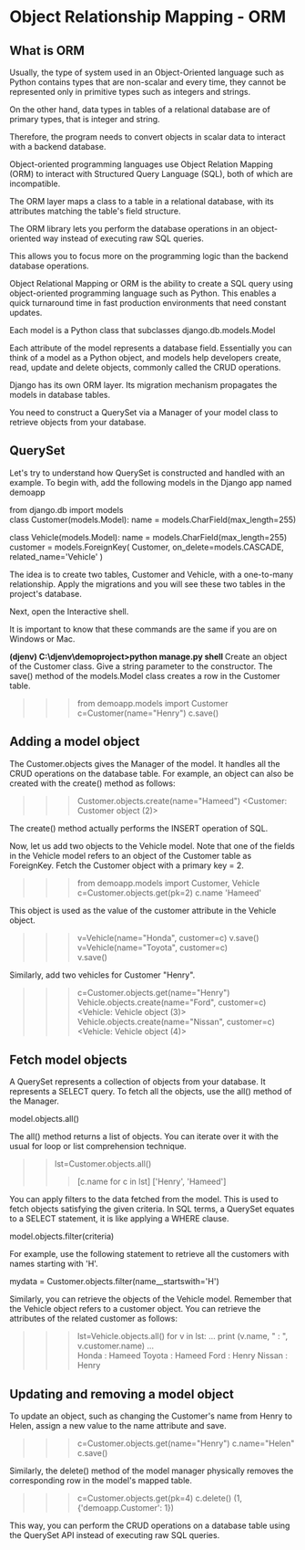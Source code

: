 <h1>Object Relationship Mapping - ORM</h1>
<h2>What is ORM </h2>
Usually, the type of system used in an Object-Oriented language such as Python contains types that are non-scalar and every time, they cannot be represented only in primitive types such as integers and strings. 

On the other hand, data types in tables of a relational database are of primary types, that is integer and string. 

Therefore, the program needs to convert objects in scalar data to interact with a backend database.

Object-oriented programming languages use Object Relation Mapping (ORM) to interact with Structured Query Language (SQL), both of which are incompatible.

The ORM layer maps a class to a table in a relational database, with its attributes matching the table's field structure. 

The ORM library lets you perform the database operations in an object-oriented way instead of executing raw SQL queries. 

This allows you to focus more on the programming logic than the backend database operations.

Object Relational Mapping or ORM is the ability to create a SQL query using object-oriented programming language such as Python. This enables a quick turnaround time in fast production environments that need constant updates. 

Each model is a Python class that subclasses django.db.models.Model

Each attribute of the model represents a database field. Essentially you can think of a model as a Python object, and models help developers create, read, update and delete objects, commonly called the CRUD operations.

Django has its own ORM layer. Its migration mechanism propagates the models in database tables. 

You need to construct a QuerySet via a Manager of your model class to retrieve objects from your database.

<h2>QuerySet</h2>
Let's try to understand how QuerySet is constructed and handled with an example. To begin with, add the following models in the Django app named demoapp

from django.db import models  
class Customer(models.Model): 
    name = models.CharField(max_length=255) 

class Vehicle(models.Model): 
    name = models.CharField(max_length=255) 
    customer = models.ForeignKey( 
        Customer, 
        on_delete=models.CASCADE, 
        related_name='Vehicle' 
    ) 

The idea is to create two tables, Customer and Vehicle, with a one-to-many relationship. Apply the migrations and you will see these two tables in the project's database.

Next, open the Interactive shell.

It is important to know that these commands are the same if you are on Windows or Mac.

<b>(djenv) C:\djenv\demoproject>python manage.py shell </b>
Create an object of the Customer class. Give a string parameter to the constructor. The save() method of the models.Model class creates a row in the Customer table. 

>>> from demoapp.models import Customer 
>>> c=Customer(name="Henry") 
>>> c.save() 

<h2>Adding a model object</h2>
The Customer.objects gives the Manager of the model. It handles all the CRUD operations on the database table. For example, an object can also be created with the create() method as follows:

>>> Customer.objects.create(name="Hameed") 
<Customer: Customer object (2)> 

The create() method actually performs the INSERT operation of SQL.

Now, let us add two objects to the Vehicle model. Note that one of the fields in the Vehicle model refers to an object of the Customer table as ForeignKey. Fetch the Customer object with a primary key = 2.

>>> from demoapp.models import Customer, Vehicle  
>>> c=Customer.objects.get(pk=2) 
>>> c.name 
'Hameed' 

This object is used as the value of the customer attribute in the Vehicle object.
>>> v=Vehicle(name="Honda", customer=c) 
>>> v.save() 
>>> v=Vehicle(name="Toyota", customer=c)   
>>> v.save() 

Similarly, add two vehicles for Customer "Henry".

>>> c=Customer.objects.get(name="Henry") 
>>> Vehicle.objects.create(name="Ford", customer=c) 
<Vehicle: Vehicle object (3)> 
>>> Vehicle.objects.create(name="Nissan", customer=c) 
<Vehicle: Vehicle object (4)> 

<h2>Fetch model objects</h2>
A QuerySet represents a collection of objects from your database. It represents a SELECT query. To fetch all the objects, use the all() method of the Manager.

model.objects.all()

The all() method returns a list of objects. You can iterate over it with the usual for loop or list comprehension technique.

>> lst=Customer.objects.all()  
>>> [c.name for c in lst] 
['Henry', 'Hameed'] 

You can apply filters to the data fetched from the model. This is used to fetch objects satisfying the given criteria. In SQL terms, a QuerySet equates to a SELECT statement, it is like applying a WHERE clause.

model.objects.filter(criteria) 

For example, use the following statement to retrieve all the customers with names starting with 'H'.

mydata = Customer.objects.filter(name__startswith='H') 

Similarly, you can retrieve the objects of the Vehicle model. Remember that the Vehicle object refers to a customer object. You can retrieve the attributes of the related customer as follows:

>>> lst=Vehicle.objects.all() 
>>> for v in lst: 
...     print (v.name, " : ", v.customer.name) 
...  
Honda :  Hameed 
Toyota :  Hameed 
Ford :  Henry 
Nissan :  Henry 

<h2>Updating and removing a model object</h2>
To update an object, such as changing the Customer's name from Henry to Helen, assign a new value to the name attribute and save.

>>> c=Customer.objects.get(name="Henry") 
>>> c.name="Helen" 
>>> c.save() 

Similarly, the delete() method of the model manager physically removes the corresponding row in the model's mapped table.

>>> c=Customer.objects.get(pk=4) 
>>> c.delete() 
(1, {'demoapp.Customer': 1}) 

This way, you can perform the CRUD operations on a database table using the QuerySet API instead of executing raw SQL queries.